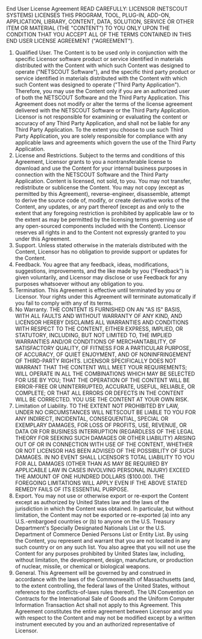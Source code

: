 End User License Agreement
READ CAREFULLY: LICENSOR (NETSCOUT SYSTEMS) LICENSES THIS PROGRAM, TOOL, PLUG-IN, ADD-ON, APPLICATION, LIBRARY, CONTENT, DATA, SOLUTION, SERVICE OR OTHER ITEM OR MATERIAL (THE "CONTENT") TO YOU ONLY UPON THE CONDITION THAT YOU ACCEPT ALL OF THE TERMS CONTAINED IN THIS END USER LICENSE AGREEMENT ("AGREEMENT").
1.	Qualified User. The Content is to be used only in conjunction with the specific Licensor software product or service identified in materials distributed with the Content with which such Content was designed to operate ("NETSCOUT Software"), and the specific third party product or service identified in materials distributed with the Content with which such Content was designed to operate ("Third Party Application"). Therefore, you may use the Content only if you are an authorized user of both the NETSCOUT Software and the Third Party Application. This Agreement does not modify or alter the terms of the license agreement delivered with the NETSCOUT Software or the Third Party Application. Licensor is not responsible for examining or evaluating the content or accuracy of any Third Party Application, and shall not be liable for any Third Party Application. To the extent you choose to use such Third Party Application, you are solely responsible for compliance with any applicable laws and agreements which govern the use of the Third Party Application.
2.	License and Restrictions. Subject to the terms and conditions of this Agreement, Licensor grants to you a nontransferable license to download and use the Content for your internal business purposes in connection with the NETSCOUT Software and the Third Party Application. Content is licensed, not sold, to you. You may not transfer, redistribute or sublicense the Content. You may not copy (except as permitted by this Agreement), reverse-engineer, disassemble, attempt to derive the source code of, modify, or create derivative works of the Content, any updates, or any part thereof (except as and only to the extent that any foregoing restriction is prohibited by applicable law or to the extent as may be permitted by the licensing terms governing use of any open-sourced components included with the Content). Licensor reserves all rights in and to the Content not expressly granted to you under this Agreement.
3.	Support. Unless stated otherwise in the materials distributed with the Content, Licensor has no obligation to provide support or updates for the Content.
4.	Feedback. You agree that any feedback, ideas, modifications, suggestions, improvements, and the like made by you (“Feedback”) is given voluntarily, and Licensor may disclose or use Feedback for any purposes whatsoever without any obligation to you.
5.	Termination. This Agreement is effective until terminated by you or Licensor. Your rights under this Agreement will terminate automatically if you fail to comply with any of its terms. 
6.	No Warranty. THE CONTENT IS FURNISHED ON AN "AS IS" BASIS, WITH ALL FAULTS AND WITHOUT WARRANTY OF ANY KIND, AND LICENSOR HEREBY DISCLAIMS ALL WARRANTIES AND CONDITIONS WITH RESPECT TO THE CONTENT, EITHER EXPRESS, IMPLIED, OR STATUTORY, INCLUDING, BUT NOT LIMITED TO, THE IMPLIED WARRANTIES AND/OR CONDITIONS OF MERCHANTABILITY, OF SATISFACTORY QUALITY, OF FITNESS FOR A PARTICULAR PURPOSE, OF ACCURACY, OF QUIET ENJOYMENT, AND OF NONINFRINGEMENT OF THIRD-PARTY RIGHTS. LICENSOR SPECIFICALLY DOES NOT WARRANT THAT THE CONTENT WILL MEET YOUR REQUIREMENTS; WILL OPERATE IN ALL THE COMBINATIONS WHICH MAY BE SELECTED FOR USE BY YOU; THAT THE OPERATION OF THE CONTENT WILL BE ERROR-FREE OR UNINTERRUPTED, ACCURATE, USEFUL, RELIABLE, OR COMPLETE; OR THAT ALL ERRORS OR DEFECTS IN THE CONTENT WILL BE CORRECTED. YOU USE THE CONTENT AT YOUR OWN RISK.
7.	Limitation of Liability. TO THE EXTENT NOT PROHIBITED BY LAW, UNDER NO CIRCUMSTANCES WILL NETSCOUT BE LIABLE TO YOU FOR ANY INDIRECT, INCIDENTAL, CONSEQUENTIAL, SPECIAL OR EXEMPLARY DAMAGES, FOR LOSS OF PROFITS, USE, REVENUE, OR DATA OR FOR BUSINESS INTERRUPTION (REGARDLESS OF THE LEGAL THEORY FOR SEEKING SUCH DAMAGES OR OTHER LIABILITY) ARISING OUT OF OR IN CONNECTION WITH USE OF THE CONTENT, WHETHER OR NOT LICENSOR HAS BEEN ADVISED OF THE POSSIBILITY OF SUCH DAMAGES. IN NO EVENT SHALL LICENSOR’S TOTAL LIABILITY TO YOU FOR ALL DAMAGES (OTHER THAN AS MAY BE REQUIRED BY APPLICABLE LAW IN CASES INVOLVING PERSONAL INJURY) EXCEED THE AMOUNT OF ONE HUNDRED DOLLARS ($100.00). THE FOREGOING LIMITATIONS WILL APPLY EVEN IF THE ABOVE STATED REMEDY FAILS OF ITS ESSENTIAL PURPOSE.
8.	Export. You may not use or otherwise export or re-export the Content except as authorized by United States law and the laws of the jurisdiction in which the Content was obtained. In particular, but without limitation, the Content may not be exported or re-exported (a) into any U.S.-embargoed countries or (b) to anyone on the U.S. Treasury Department's Specially Designated Nationals List or the U.S. Department of Commerce Denied Persons List or Entity List. By using the Content, you represent and warrant that you are not located in any such country or on any such list. You also agree that you will not use the Content for any purposes prohibited by United States law, including, without limitation, the development, design, manufacture, or production of nuclear, missile, or chemical or biological weapons.
9.	General. This Agreement will be governed by and construed in accordance with the laws of the Commonwealth of Massachusetts (and, to the extent controlling, the federal laws of the United States, without reference to the conflicts-of-laws rules thereof). The UN Convention on Contracts for the International Sale of Goods and the Uniform Computer Information Transaction Act shall not apply to this Agreement. This Agreement constitutes the entire agreement between Licensor and you with respect to the Content and may not be modified except by a written instrument executed by you and an authorized representative of Licensor.
